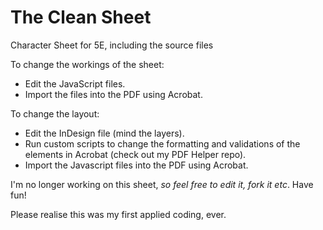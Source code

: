 # The Clean Sheet
Character Sheet for 5E, including the source files

To change the workings of the sheet: 
  - Edit the JavaScript files.
  - Import the files into the PDF using Acrobat.

To change the layout: 
  - Edit the InDesign file (mind the layers).
  - Run custom scripts to change the formatting and validations of the elements in Acrobat (check out my PDF Helper repo).
  - Import the Javascript files into the PDF using Acrobat.
  
I'm no longer working on this sheet, *so feel free to edit it, fork it etc*. Have fun!

Please realise this was my first applied coding, ever.
